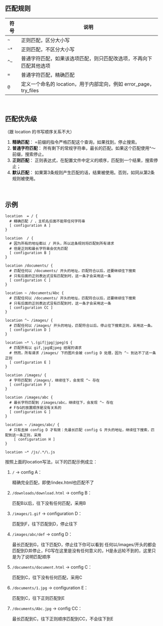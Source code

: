 <br>

## 匹配规则



| 符号 | 说明                                                         |
| ---- | ------------------------------------------------------------ |
| `~`  | 正则匹配，区分大小写                                         |
| `~*` | 正则匹配，不区分大小写                                       |
| `^~` | 普通字符匹配，如果该选项匹配，则只匹配改选项，不再向下匹配其他选项 |
| `=`  | 普通字符匹配，精确匹配                                       |
| `@`  | 定义一个命名的 location，用于内部定向，例如 error_page，try_files |



<br>

## 匹配优先级

（跟 location 的书写顺序关系不大）

1. **精确匹配**：
   =前缀的指令严格匹配这个查询，如果找到，停止搜索。
2. **普通字符匹配**：
   所有剩下的常规字符串，最长的匹配。如果这个匹配使用^〜前缀，搜索停止。
3. **正则匹配**：
   正则表达式，在配置文件中定义的顺序，匹配到一个结果，搜索停止；
4. **默认匹配**：
   如果第3条规则产生匹配的话，结果被使用。否则，如同从第2条规则被使用。

<br>



## 示例

```nginx
location  = / {
  # 精确匹配 / ，主机名后面不能带任何字符串
  [ configuration A ]
}

location  / {
  # 因为所有的地址都以 / 开头，所以这条规则将匹配到所有请求
  # 但是正则和最长字符串会优先匹配
  [ configuration B ]
}

location /documents/ {
  # 匹配任何以 /documents/ 开头的地址，匹配符合以后，还要继续往下搜索
  # 只有后面的正则表达式没有匹配到时，这一条才会采用这一条
  [ configuration C ]
}

location ~ /documents/Abc {
  # 匹配任何以 /documents/ 开头的地址，匹配符合以后，还要继续往下搜索
  # 只有后面的正则表达式没有匹配到时，这一条才会采用这一条
  [ configuration CC ]
}

location ^~ /images/ {
  # 匹配任何以 /images/ 开头的地址，匹配符合以后，停止往下搜索正则，采用这一条。
  [ configuration D ]
}

location ~* \.(gif|jpg|jpeg)$ {
  # 匹配所有以 gif,jpg或jpeg 结尾的请求
  # 然而，所有请求 /images/ 下的图片会被 config D 处理，因为 ^~ 到达不了这一条正则
  [ configuration E ]
}

location /images/ {
  # 字符匹配到 /images/，继续往下，会发现 ^~ 存在
  [ configuration F ]
}

location /images/abc {
  # 最长字符匹配到 /images/abc，继续往下，会发现 ^~ 存在
  # F与G的放置顺序是没有关系的
  [ configuration G ]
}

location ~ /images/abc/ {
  # 只有去掉 config D 才有效：先最长匹配 config G 开头的地址，继续往下搜索，匹配到这一条正则，采用
    [ configuration H ]
}

location ~* /js/.*/\.js
```



按照上面的location写法，以下的匹配示例成立：

1. `/` -> config A：

   精确完全匹配，即使/index.html也匹配不了

2. `/downloads/download.html` -> config B：

   匹配B以后，往下没有任何匹配，采用B

3. `/images/1.gif` -> configuration D：

   匹配到F，往下匹配到D，停止往下

4. `/images/abc/def` -> config D：

   最长匹配到G，往下匹配D，停止往下你可以看到 任何以/images/开头的都会匹配到D并停止，FG写在这里是没有任何意义的，H是永远轮不到的，这里只是为了说明匹配顺序

5. `/documents/document.html` -> config C：

   匹配到C，往下没有任何匹配，采用C

6. `/documents/1.jpg` -> configuration E：

   匹配到C，往下正则匹配到E

7. `/documents/Abc.jpg` -> config CC：

   最长匹配到C，往下正则顺序匹配到CC，不会往下到E



<br>